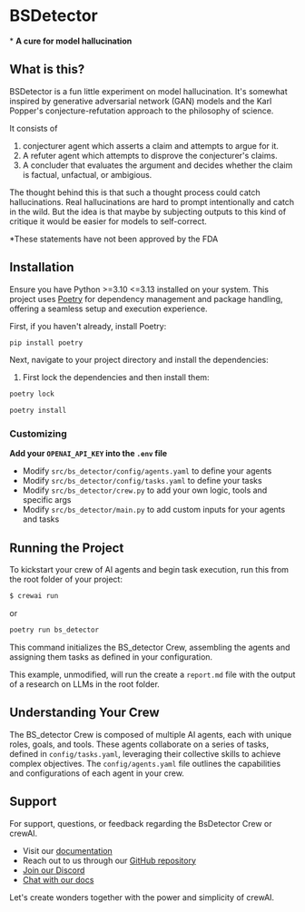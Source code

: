 # BSDetector
\* **A cure for model hallucination**

## What is this?
BSDetector is a fun little experiment on model hallucination. It's somewhat inspired by generative adversarial network (GAN) models and the Karl Popper's conjecture-refutation approach to the philosophy of science. 

It consists of 

1. conjecturer agent which asserts a claim and attempts to argue for it.
2. A refuter agent which attempts to disprove the conjecturer's claims.
3. A concluder that evaluates the argument and decides whether the claim is factual, unfactual, or ambigious.

The thought behind this is that such a thought process could catch hallucinations. Real hallucinations are hard to prompt intentionally and catch in the wild. But the idea is that maybe by subjecting outputs to this kind of critique it would be easier for models to self-correct.


*These statements have not been approved by the FDA
## Installation

Ensure you have Python >=3.10 <=3.13 installed on your system. This project uses [Poetry](https://python-poetry.org/) for dependency management and package handling, offering a seamless setup and execution experience.

First, if you haven't already, install Poetry:

```bash
pip install poetry
```

Next, navigate to your project directory and install the dependencies:

1. First lock the dependencies and then install them:
```bash
poetry lock
```
```bash
poetry install
```
### Customizing

**Add your `OPENAI_API_KEY` into the `.env` file**

- Modify `src/bs_detector/config/agents.yaml` to define your agents
- Modify `src/bs_detector/config/tasks.yaml` to define your tasks
- Modify `src/bs_detector/crew.py` to add your own logic, tools and specific args
- Modify `src/bs_detector/main.py` to add custom inputs for your agents and tasks

## Running the Project

To kickstart your crew of AI agents and begin task execution, run this from the root folder of your project:

```bash
$ crewai run
```
or
```bash
poetry run bs_detector
```

This command initializes the BS_detector Crew, assembling the agents and assigning them tasks as defined in your configuration.

This example, unmodified, will run the create a `report.md` file with the output of a research on LLMs in the root folder.

## Understanding Your Crew

The BS_detector Crew is composed of multiple AI agents, each with unique roles, goals, and tools. These agents collaborate on a series of tasks, defined in `config/tasks.yaml`, leveraging their collective skills to achieve complex objectives. The `config/agents.yaml` file outlines the capabilities and configurations of each agent in your crew.

## Support

For support, questions, or feedback regarding the BsDetector Crew or crewAI.
- Visit our [documentation](https://docs.crewai.com)
- Reach out to us through our [GitHub repository](https://github.com/joaomdmoura/crewai)
- [Join our Discord](https://discord.com/invite/X4JWnZnxPb)
- [Chat with our docs](https://chatg.pt/DWjSBZn)

Let's create wonders together with the power and simplicity of crewAI.
